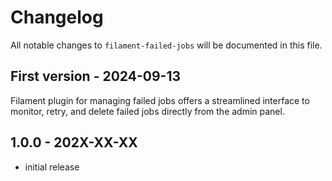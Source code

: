 # Changelog

All notable changes to `filament-failed-jobs` will be documented in this file.

## First version - 2024-09-13

Filament plugin for managing failed jobs offers a streamlined interface to monitor, retry, and delete failed jobs directly from the admin panel.

## 1.0.0 - 202X-XX-XX

- initial release

